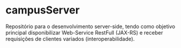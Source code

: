 # campusServer


Repositório para o desenvolvimento server-side, tendo como objetivo principal disponibilizar Web-Service RestFull (JAX-RS) e receber
requisições de clientes variados (interoperabilidade).
